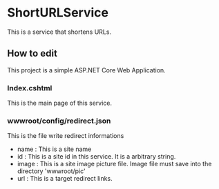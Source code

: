 # ShortURLService
This is a service that shortens URLs.

## How to edit
This project is a simple ASP.NET Core Web Application.

### Index.cshtml
This is the main page of this service.

### wwwroot/config/redirect.json
This is the file write redirect informations

- name : This is a site name
- id  : This is a site id in this service. It is a arbitrary string.
- image : This is a site image picture file. Image file must save into the directory 'wwwroot/pic'
- url : This is a target redirect links.
